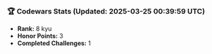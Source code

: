 ### 🏆 Codewars Stats (Updated: 2025-03-25 00:39:59 UTC)

- **Rank:** 8 kyu
- **Honor Points:** 3
- **Completed Challenges:** 1
